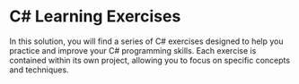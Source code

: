 # C# Learning Exercises

In this solution, you will find a series of C# exercises designed to help you practice and improve your C# programming skills. Each exercise is contained within its own project, allowing you to focus on specific concepts and techniques.